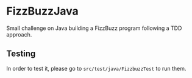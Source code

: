 # FizzBuzzJava
Small challenge on Java building a FizzBuzz program following a TDD approach. 

## Testing
In order to test it, please go to `src/test/java/FizzbuzzTest` to run them.